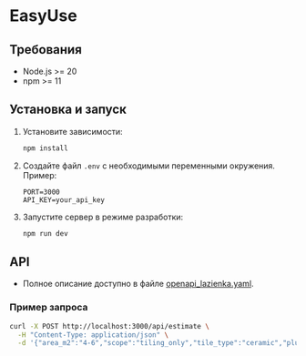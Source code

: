 # EasyUse

## Требования
- Node.js >= 20
- npm >= 11

## Установка и запуск
1. Установите зависимости:
   ```bash
   npm install
   ```
2. Создайте файл `.env` с необходимыми переменными окружения.
   Пример:
   ```env
   PORT=3000
   API_KEY=your_api_key
   ```
3. Запустите сервер в режиме разработки:
   ```bash
   npm run dev
   ```

## API
- Полное описание доступно в файле [openapi_lazienka.yaml](openapi_lazienka.yaml).

### Пример запроса
```bash
curl -X POST http://localhost:3000/api/estimate \
  -H "Content-Type: application/json" \
  -d '{"area_m2":"4-6","scope":"tiling_only","tile_type":"ceramic","plumbing":true}'
```
